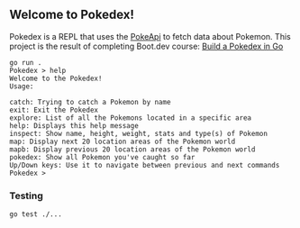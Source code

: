 ## Welcome to Pokedex!

Pokedex is a REPL that uses the [PokeApi](https://pokeapi.co/docs/v2) to fetch data about Pokemon. 
This project is the result of completing Boot.dev course: [Build a Pokedex in Go](https://www.boot.dev/courses/build-pokedex-cli-golang)

```cli
go run .
Pokedex > help
Welcome to the Pokedex!
Usage:

catch: Trying to catch a Pokemon by name
exit: Exit the Pokedex
explore: List of all the Pokemons located in a specific area
help: Displays this help message
inspect: Show name, height, weight, stats and type(s) of Pokemon
map: Display next 20 location areas of the Pokemon world
mapb: Display previous 20 location areas of the Pokemon world
pokedex: Show all Pokemon you've caught so far
Up/Down keys: Use it to navigate between previous and next commands
Pokedex > 
```

### Testing
```cli
go test ./...
```
